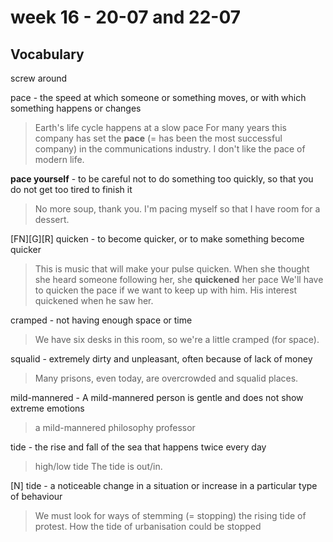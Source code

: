 
# week 16 - 20-07 and 22-07

## Vocabulary 

screw around

pace - the speed at which someone or something moves, or with which something happens or changes
> Earth's life cycle happens at a slow pace
> For many years this company has set the **pace** (= has been the most successful company) in the communications industry.
> I don't like the pace of modern life.

**pace  yourself** - to be careful not to do something too quickly, so that you do not get too tired to finish it
> No more soup, thank you. I'm pacing myself so that I have room for a dessert.

[FN][G][R] quicken - to become quicker, or to make something become quicker
> This is music that will make your pulse quicken.
> When she thought she heard someone following her, she **quickened** her pace
> We'll have to quicken the pace if we want to keep up with him.
> His interest quickened when he saw her.

cramped - not having enough space or time
> We have six desks in this room, so we're a little cramped (for space).

squalid -  extremely dirty and unpleasant, often because of lack of money
> Many prisons, even today, are overcrowded and squalid places.

mild-mannered - A mild-mannered person is gentle and does not show extreme emotions
> a mild-mannered philosophy professor

tide - the rise and fall of the sea that happens twice every day
> high/low tide
> The tide is out/in.

[N] tide - a noticeable change in a situation or increase in a particular type of behaviour
> We must look for ways of stemming (= stopping) the rising tide of protest.
> How the tide of urbanisation could be stopped
